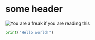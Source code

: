 # some header

![You are a freak if you are reading this](https://octodex.github.com/images/yaktocat.png)


``` python
print("Hello world!")
```
